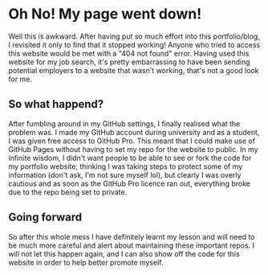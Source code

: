 # Oh No! My page went down!

Well this is awkward. After having put so much effort into this portfolio/blog, I revisited it only to find that it stopped working! Anyone who tried to access this website would be met with a "404 not found" error. Having used this website for my job search, it's pretty embarrassing to have been sending potential employers to a website that wasn't working, that's not a good look for me.

## So what happend?

After fumbling around in my GitHub settings, I finally realised what the problem was. I made my GitHub account during university and as a student, I was given free access to GitHub Pro. This meant that I could make use of GitHub Pages without having to set my repo for the website to public. In my infinite wisdom, I didn't want people to be able to see or fork the code for my portfolio website, thinking I was taking steps to protect some of my information (don't ask, I'm not sure myself lol), but clearly I was overly cautious and as soon as the GitHub Pro licence ran out, everything broke due to the repo being set to private.

## Going forward

So after this whole mess I have definitely learnt my lesson and will need to be much more careful and alert about maintaining these important repos. I will not let this happen again, and I can also show off the code for this website in order to help better promote myself.